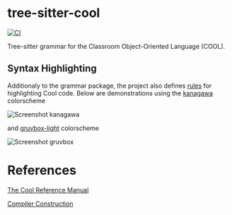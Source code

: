 # tree-sitter-cool

[![CI](https://github.com/gustavodiasag/tree-sitter-cool/actions/workflows/ci.yml/badge.svg)](https://github.com/gustavodiasag/tree-sitter-cool/actions/workflows/ci.yml)

Tree-sitter grammar for the Classroom Object-Oriented Language (COOL).

## Syntax Highlighting

Additionaly to the grammar package, the project also defines [rules](./queries) for highlighting Cool code. Below are demonstrations using the [kanagawa](https://github.com/rebelot/kanagawa.nvim) colorscheme

![Screenshot kanagawa](https://i.imgur.com/rE90XkF.png)

and [gruvbox-light](https://github.com/morhetz/gruvbox) colorscheme

![Screenshot gruvbox](https://i.imgur.com/JW1GzqJ.png)

# References

[The Cool Reference Manual](https://theory.stanford.edu/~aiken/software/cool/cool-manual.pdf)

[Compiler Construction](https://tvn.roars.dev/class-compilers/cool.html)
